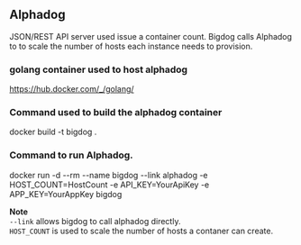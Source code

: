 ## Alphadog
JSON/REST API server used issue a container count.  Bigdog calls Alphadog to to scale the number of hosts each instance needs to provision.

### golang container used to host alphadog
https://hub.docker.com/_/golang/

### Command used to build the alphadog container
docker build -t bigdog .  

### Command to run Alphadog.
docker run -d --rm --name bigdog --link alphadog -e HOST_COUNT=HostCount -e API_KEY=YourApiKey -e APP_KEY=YourAppKey bigdog

**Note**   
`--link` allows bigdog to call alphadog directly.  
`HOST_COUNT` is used to scale the number of hosts a contaner can create.
